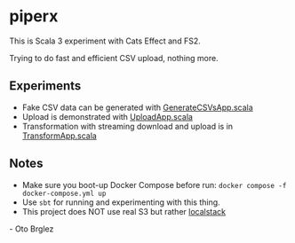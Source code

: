 # piperx

This is Scala 3 experiment with Cats Effect and FS2.

Trying to do fast and efficient CSV upload, nothing more.

## Experiments

- Fake CSV data can be generated
  with [GenerateCSVsApp.scala](src/main/scala/com/github/otobrglez/piperx/GenerateCSVsApp.scala)
- Upload is demonstrated with [UploadApp.scala](src/main/scala/com/github/otobrglez/piperx/UploadApp.scala)
- Transformation with streaming download and upload is in [TransformApp.scala](src/main/scala/com/github/otobrglez/piperx/TransformApp.scala)

## Notes

- Make sure you boot-up Docker Compose before run: `docker compose -f docker-compose.yml up`
- Use `sbt` for running and experimenting with this thing.
- This project does NOT use real S3 but rather [localstack](https://github.com/localstack/localstack)

\- Oto Brglez